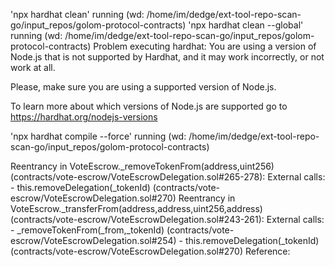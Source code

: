 'npx hardhat clean' running (wd: /home/im/dedge/ext-tool-repo-scan-go/input_repos/golom-protocol-contracts)
'npx hardhat clean --global' running (wd: /home/im/dedge/ext-tool-repo-scan-go/input_repos/golom-protocol-contracts)
Problem executing hardhat: You are using a version of Node.js that is not supported by Hardhat, and it may work incorrectly, or not work at all.

Please, make sure you are using a supported version of Node.js.

To learn more about which versions of Node.js are supported go to https://hardhat.org/nodejs-versions

'npx hardhat compile --force' running (wd: /home/im/dedge/ext-tool-repo-scan-go/input_repos/golom-protocol-contracts)

Reentrancy in VoteEscrow._removeTokenFrom(address,uint256) (contracts/vote-escrow/VoteEscrowDelegation.sol#265-278):
	External calls:
	- this.removeDelegation(_tokenId) (contracts/vote-escrow/VoteEscrowDelegation.sol#270)
Reentrancy in VoteEscrow._transferFrom(address,address,uint256,address) (contracts/vote-escrow/VoteEscrowDelegation.sol#243-261):
	External calls:
	- _removeTokenFrom(_from,_tokenId) (contracts/vote-escrow/VoteEscrowDelegation.sol#254)
		- this.removeDelegation(_tokenId) (contracts/vote-escrow/VoteEscrowDelegation.sol#270)
Reference:  
